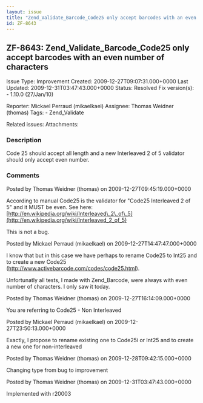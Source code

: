 ```yaml
---
layout: issue
title: "Zend_Validate_Barcode_Code25 only accept barcodes with an even number of characters"
id: ZF-8643
---
```


ZF-8643: Zend\_Validate\_Barcode\_Code25 only accept barcodes with an even number of characters
-----------------------------------------------------------------------------------------------

 Issue Type: Improvement Created: 2009-12-27T09:07:31.000+0000 Last Updated: 2009-12-31T03:47:43.000+0000 Status: Resolved Fix version(s): - 1.10.0 (27/Jan/10)
 
 Reporter:  Mickael Perraud (mikaelkael)  Assignee:  Thomas Weidner (thomas)  Tags: - Zend\_Validate
 
 Related issues: 
 Attachments: 
### Description

Code 25 should accept all length and a new Interleaved 2 of 5 validator should only accept even number.

 

 

### Comments

Posted by Thomas Weidner (thomas) on 2009-12-27T09:45:19.000+0000

According to manual Code25 is the validator for "Code25 Interleaved 2 of 5" and it MUST be even. See here: [http://en.wikipedia.org/wiki/Interleaved\_2\_of\_5](http://en.wikipedia.org/wiki/Interleaved_2_of_5)

This is not a bug.

 

 

Posted by Mickael Perraud (mikaelkael) on 2009-12-27T14:47:47.000+0000

I know that but in this case we have perhaps to rename Code25 to Int25 and to create a new Code25 (<http://www.activebarcode.com/codes/code25.html>).

Unfortunatly all tests, I made with Zend\_Barcode, were always with even number of characters. I only saw it today.

 

 

Posted by Thomas Weidner (thomas) on 2009-12-27T16:14:09.000+0000

You are referring to Code25 - Non Interleaved

 

 

Posted by Mickael Perraud (mikaelkael) on 2009-12-27T23:50:13.000+0000

Exactly, I propose to rename existing one to Code25i or Int25 and to create a new one for non-interleaved

 

 

Posted by Thomas Weidner (thomas) on 2009-12-28T09:42:15.000+0000

Changing type from bug to improvement

 

 

Posted by Thomas Weidner (thomas) on 2009-12-31T03:47:43.000+0000

Implemented with r20003

 

 